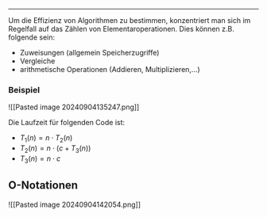 
---
Um die Effizienz von Algorithmen zu bestimmen, konzentriert man sich im Regelfall auf das Zählen von Elementaroperationen. Dies können z.B. folgende sein:

- Zuweisungen (allgemein Speicherzugriffe)
- Vergleiche
- arithmetische Operationen (Addieren, Multiplizieren,...)

### Beispiel
![[Pasted image 20240904135247.png]]

Die Laufzeit für folgenden Code ist:

- $T_{1}(n)=n \cdot T_2(n)$
- $T_{2}(n)= n \cdot (c + T_{3}(n))$
- $T_{3}(n) = n \cdot c$

## O-Notationen

![[Pasted image 20240904142054.png]]
